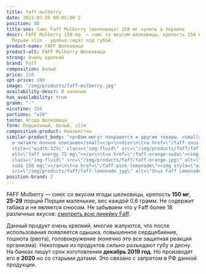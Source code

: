 ```yaml
---
title: faff-mulberry
date: 2021-07-26 08:05:00 Z
position: 98
title-seo: Снюс Faff Mulberry (шелковица) 150 мг купить в Украине
descr: FAFF Mulberry 150 mg  — снюс со вкусом шелковицы, крепость 150 мг,  29 порций.
  Порции slim - удобно сидят под губой.
product-name: FAFF Шелковица
product-alt: FAFF Mulberry Шелковица
strong: Очень крепкий
brand: Faff
composition: Белый
price: 210
opt-price: 180
image: "/img/products/faff-mulberry.jpg"
availability-descr: В наличии
has_availability: true
gramm: "-"
nicotine: 150
portions: "±29"
taste: Ягода Шелковица
form: Порционный, белый, slim
composition-product: Неизвестно
similar-product_body: "<p>Вам могут понравится и другие товары. <small>Жмите на картинки
  и читайте полное описание</small></p>\n<div>\n\t<a href=\"/faff-snus-energy\"><img
  style=\"width:32%\" class=\"img-fluid\" src=\"/img/products/faff/faff-redbull.jpg\"
  alt=\"faff energy 75 mg\"></a>\n\t<a href=\"/faff-orange-soda\"><img style=\"width:32%\"
  class=\"img-fluid\" src=\"/img/products/faff/faff-orange.jpg\" alt=\"faff orange
  soda 150 mg\"></a>\n\t<a href=\"/faff-pink-lemonade\"><img style=\"width:32%\" class=\"img-fluid\"
  src=\"/img/products/faff/faff-lemonade.jpg\" alt=\"Snus Faff Lemonade 150 mg\"></a>\n</div>"
position-brand: 2
---
```


FAFF Mulberry — снюс со вкусом ягоды шелковицы, крепость **150 мг**, **25-29** порций Порции маленькие, вес каждой 0,6 грамм. Не содержит табака и не является снюсом.
Не забываем что у Faff более 18 различных вкусов: [смотреть всю линейку Faff](/faff).

Данный продукт очень крепкий, многие жалуются, что после использования появляется одышка, повышенное сердцебиение, тошнота (рвота), головокружение (конечно это все защитная реакция организма). Некоторые из продуктов сильно разъедают губу и десну.
На банках пишут срок изготовления **декабрь 2019 год**. Но производят его в **2020** но со старыми датами. Это связано с запретом в РФ данной продукции.